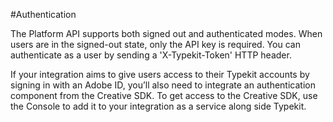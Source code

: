 #Authentication

The Platform API supports both signed out and authenticated modes. When users are in the signed-out state, only the API key is required. You can authenticate as a user by sending a 'X-Typekit-Token' HTTP header.

If your integration aims to give users access to their Typekit accounts by signing in with an Adobe ID, you’ll also need to integrate an authentication component from the Creative SDK. To get access to the Creative SDK, use the Console to add it to your integration as a service along side Typekit.
